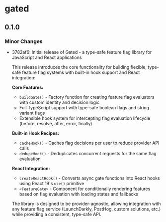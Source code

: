 # gated

## 0.1.0

### Minor Changes

- 3782af6: Initial release of Gated - a type-safe feature flag library for JavaScript and React applications

  This release introduces the core functionality for building flexible, type-safe feature flag systems with built-in hook support and React integration:

  **Core Features:**

  - `buildGate()` - Factory function for creating feature flag evaluators with custom identity and decision logic
  - Full TypeScript support with type-safe boolean flags and string variant flags
  - Extensible hook system for intercepting flag evaluation lifecycle (before, resolve, after, error, finally)

  **Built-in Hook Recipes:**

  - `cacheHook()` - Caches flag decisions per user to reduce provider API calls
  - `dedupeHook()` - Deduplicates concurrent requests for the same flag evaluation

  **React Integration:**

  - `createReactHook()` - Converts async gate functions into React hooks using React 19's `use()` primitive
  - `<FeatureGate>` - Component for conditionally rendering features based on flag evaluation with loading states and fallbacks

  The library is designed to be provider-agnostic, allowing integration with any feature flag service (LaunchDarkly, PostHog, custom solutions, etc.) while providing a consistent, type-safe API.
